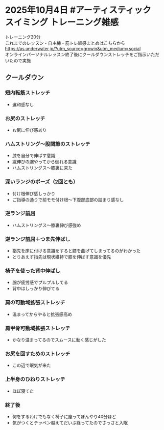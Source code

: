 # 2025年10月4日 #アーティスティックスイミング トレーニング雑感
トレーニング20分  
これまでのレッスン・自主練・筋トレ雑感まとめはこちらから  
https://as.underwater.jp/?utm_source=growin&utm_medium=social  
オンラインパーソナルレッスン終了後にクールダウンストレッチをご指示いただいたので実施  
## クールダウン
### 短内転筋ストレッチ
- 違和感なし
### お尻のストレッチ
- お尻に伸び感あり
### ハムストリング～股関節のストレッチ
- 膝を自分で伸ばす意識
- 蹴伸びの腕やってから倒れる意識
- ハムストリングス～膝裏に来た
### 深いランジのポーズ（2回とも）
- 付け根伸び感しっかり
- ご指導の通りで前モモ付け根～下腹部底部の詰まり感なし
### 逆ランジ前屈
- ハムストリングス～膝裏伸び感強め
### 逆ランジ前屈＋つま先伸ばし
- 指先を床に付ける意識をすると膝を曲げてしまってるのがわかった
- とりあえず指先は現状維持で膝を伸ばす意識を優先
### 椅子を使った背中伸ばし
- 腕が疲労感でプルプルしてる
- 背中はしっかり伸びてる
### 肩の可動域拡張ストレッチ
- 温まってからやると拡張感高め
### 肩甲骨可動域拡張ストレッチ
- かなり温まってるのでスムースに動く感じがした
### お尻を回すためのストレッチ
- この辺で眠気が来た
### 上半身のひねりストレッチ
- ほぼ寝てた
### 終了後
- 何をするわけでもなく椅子に座ってぼんやり40分ほど
- 気がつくとテッペン越えてだいぶ経ってたのでさっさと入眠
